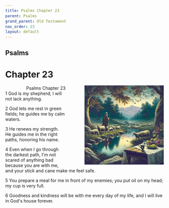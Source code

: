 ```yaml
---
title: Psalms Chapter 23
parent: Psalms
grand_parent: Old Testament
nav_order: 23
layout: default
---
```


## Psalms

# Chapter 23

<div style="clear: both; text-align: right;">
    <img src="/assets/Image/Psalms/500/23.jpg" alt="Psalms Chapter 23" class="chapter-image" style="max-width: 50%; height: auto; float: right; margin: 0 0 10px 10px; padding-left: 10%;">
    <figcaption style="font-size: 14px;">Psalms Chapter 23</figcaption>
</div>
1 God is my shepherd; I will not lack anything.

2 God lets me rest in green fields; he guides me by calm waters.

3 He renews my strength. He guides me in the right paths, honoring his name.

4 Even when I go through the darkest path, I'm not scared of anything bad because you are with me, and your stick and cane make me feel safe.

5 You prepare a meal for me in front of my enemies; you put oil on my head; my cup is very full.

6 Goodness and kindness will be with me every day of my life, and I will live in God's house forever.


